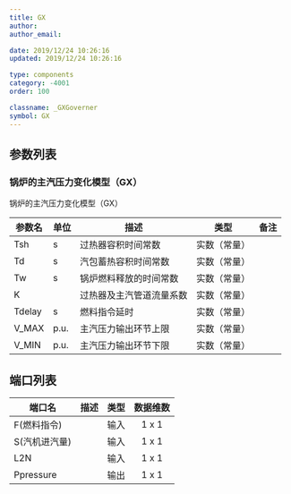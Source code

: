 ```yaml
---
title: GX
author:
author_email:

date: 2019/12/24 10:26:16
updated: 2019/12/24 10:26:16

type: components
category: -4001
order: 100

classname: _GXGoverner
symbol: GX
---
```

## 参数列表

### 锅炉的主汽压力变化模型（GX）

锅炉的主汽压力变化模型（GX）


| 参数名 | 单位 | 描述 | 类型 | 备注 |
| ------ | ---- | ---- |:----:| ---- |
| Tsh | s | 过热器容积时间常数 | 实数（常量） |  |
| Td | s | 汽包蓄热容积时间常数 | 实数（常量） |  |
| Tw | s | 锅炉燃料释放的时间常数 | 实数（常量） |  |
| K |  | 过热器及主汽管道流量系数 | 实数（常量） |  |
| Tdelay | s | 燃料指令延时 | 实数（常量） |  |
| V_MAX | p.u. | 主汽压力输出环节上限 | 实数（常量） |  |
| V_MIN | p.u. | 主汽压力输出环节下限 | 实数（常量） |  |



## 端口列表

| 端口名 | 描述 | 类型 | 数据维数 |
| ------ | ---- |:----:|:--------:|
| F(燃料指令) |  | 输入 | 1 x 1 |
| S(汽机进汽量) |  | 输入 | 1 x 1 |
| L2N |  | 输入 | 1 x 1 |
| Ppressure |  | 输出 | 1 x 1 |




